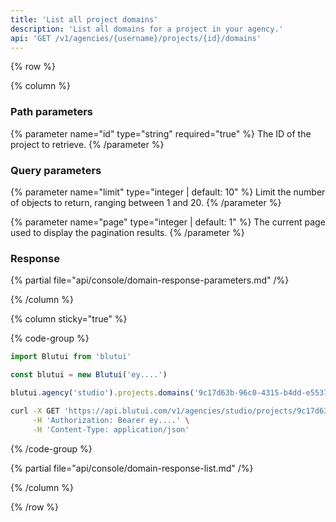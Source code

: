 ```yaml
---
title: 'List all project domains'
description: 'List all domains for a project in your agency.'
api: 'GET /v1/agencies/{username}/projects/{id}/domains'
---
```


{% row %}

{% column %}
### Path parameters

{% parameter name="id" type="string" required="true" %}
The ID of the project to retrieve.
{% /parameter %}

### Query parameters

{% parameter name="limit" type="integer | default: 10" %}
Limit the number of objects to return, ranging between 1 and 20.
{% /parameter %}

{% parameter name="page" type="integer | default: 1" %}
The current page used to display the pagination results.
{% /parameter %}

### Response

{% partial file="api/console/domain-response-parameters.md" /%}

{% /column %}

{% column sticky="true" %}

{% code-group %}

```ts {% process=false filename="Node.js" %}
import Blutui from 'blutui'

const blutui = new Blutui('ey....')

blutui.agency('studio').projects.domains('9c17d63b-96c0-4315-b4dd-e55373ce4ffd')
```

```bash {% process=false filename="cURL" %}
curl -X GET 'https://api.blutui.com/v1/agencies/studio/projects/9c17d63b-96c0-4315-b4dd-e55373ce4ffd/domains' \
     -H 'Authorization: Bearer ey....' \
     -H 'Content-Type: application/json'
```

{% /code-group %}

{% partial file="api/console/domain-response-list.md" /%}

{% /column %}

{% /row %}
